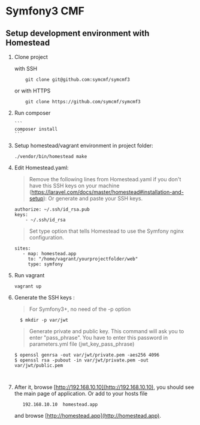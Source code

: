 Symfony3 CMF
========================

## Setup development environment with Homestead 

1. Clone project

    with SSH

    ```
        git clone git@github.com:symcmf/symcmf3
    ```
    
    or with HTTPS
    
    ```
        git clone https://github.com/symcmf/symcmf3
    ```
	
2. Run composer
   
       ```
       composer install 
       ```
3. Setup homestead/vagrant environment in project folder:
	
    ```
    ./vendor/bin/homestead make
	```

4. Edit Homestead.yaml:
    > Remove the following lines from Homestead.yaml if you don't have this SSH keys on your machine (https://laravel.com/docs/master/homestead#installation-and-setup):
	> Or generate and paste your SSH keys.
    
    ```
    authorize: ~/.ssh/id_rsa.pub
    keys:
        - ~/.ssh/id_rsa
     ```
     
     > Set type option that tells Homestead to use the Symfony nginx configuration.
     
     ```
    sites:
        - map: homestead.app
          to: "/home/vagrant/yourprojectfolder/web"
          type: symfony
    ```

5. Run vagrant
	
    ```
    vagrant up
    ```
    
6. Generate the SSH keys :
    > For Symfony3+, no need of the -p option
     ```
       $ mkdir -p var/jwt 
     ```
    > Generate private and public key. This command will ask you to enter 
     "pass_phrase". You have to enter this password in parameters.yml file
     (jwt_key_pass_phrase)

       $ openssl genrsa -out var/jwt/private.pem -aes256 4096
       $ openssl rsa -pubout -in var/jwt/private.pem -out var/jwt/public.pem
     ```
    
   
7. After it, browse [http://192.168.10.10](http://192.168.10.10), you should see the main page of application.
   Or add to your hosts file 
    
     ```
        192.168.10.10  homestead.app
     ```
   
     and browse [http://homestead.app](http://homestead.app).
     
